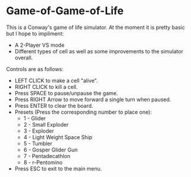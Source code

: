 # Game-of-Game-of-Life
This is a Conway's game of life simulator. At the moment it is pretty basic but I hope to impliment:
 - A 2-Player VS mode
 - Different types of cell
as well as some improvements to the simulator overall.


Controls are as follows:
  - LEFT CLICK to make a cell "alive".
  - RIGHT CLICK to kill a cell.
  - Press SPACE to pause/unpause the game.
  - Press RIGHT Arrow to move forward a single turn when paused.
  - Press ENTER to clear the board.
  - Presets (Press the corresponding number to place one):
    - 1 - Glider
    - 2 - Small Exploder
    - 3 - Exploder
    - 4 - Light Weight Space Ship
    - 5 - Tumbler
    - 6 - Gosper Glider Gun
    - 7 - Pentadecathlon
    - 8 - r-Pentomino
- Press ESC to exit to the main menu.
